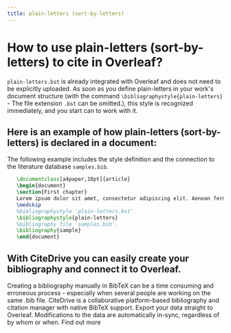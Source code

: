 ```yaml
---
title: plain-letters (sort-by-letters)
---
```


# How to use plain-letters (sort-by-letters) to cite in Overleaf? 
`plain-letters.bst` is already integrated with Overleaf and does not need to be explicitly uploaded. As soon as you define plain-letters in your work's document structure (with the command `\bibliographystyle{plain-letters}` - The file extension `.bst` can be omitted.), this style is recognized immediately, and you start can to work with it.

## Here is an example of how plain-letters (sort-by-letters) is declared in a document:
The following example includes the style definition and the connection to the literature database `samples.bib`.
```tex
   \documentclass[a4paper,10pt]{article}
   \begin{document}
   \section{First chapter}
   Lorem ipsum dolor sit amet, consectetur adipiscing elit. Aenean fermentum justo massa, ut maximus mauris sodales et. Aenean vel elit a erat rhoncus pharetra.
   \medskip
   %bibliographystyle 'plain-letters.bst'
   \bibliographystyle{plain-letters}
   %bibliography file 'samples.bib'.
   \bibliography{sample}
   \end{document}
```

## With CiteDrive you can easily create your bibliography and connect it to Overleaf. 
Creating a bibliography manually in BibTeX can be a time consuming and erroneous process - especially when several people are working on the same .bib file. CiteDrive is a collaborative platform-based bibliography and citation manager with native BibTeX support. Export your data straight to Overleaf. Modifications to the data are automatically in-sync, regardless of by whom or when. Find out more